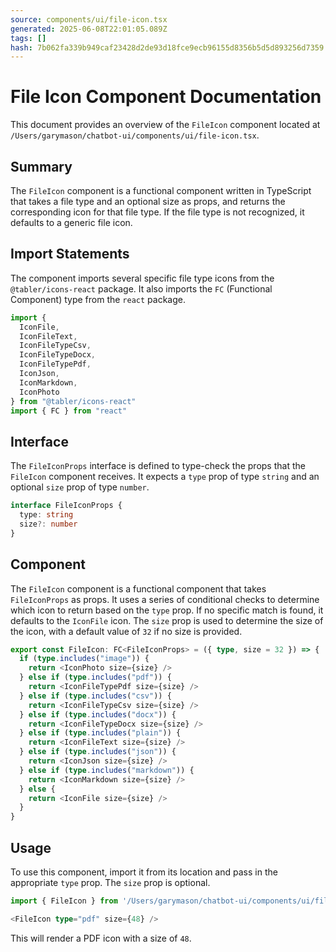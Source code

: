```yaml
---
source: components/ui/file-icon.tsx
generated: 2025-06-08T22:01:05.089Z
tags: []
hash: 7b062fa339b949caf23428d2de93d18fce9ecb96155d8356b5d5d893256d7359
---
```


# File Icon Component Documentation

This document provides an overview of the `FileIcon` component located at `/Users/garymason/chatbot-ui/components/ui/file-icon.tsx`.

## Summary

The `FileIcon` component is a functional component written in TypeScript that takes a file type and an optional size as props, and returns the corresponding icon for that file type. If the file type is not recognized, it defaults to a generic file icon.

## Import Statements

The component imports several specific file type icons from the `@tabler/icons-react` package. It also imports the `FC` (Functional Component) type from the `react` package.

```ts
import {
  IconFile,
  IconFileText,
  IconFileTypeCsv,
  IconFileTypeDocx,
  IconFileTypePdf,
  IconJson,
  IconMarkdown,
  IconPhoto
} from "@tabler/icons-react"
import { FC } from "react"
```

## Interface

The `FileIconProps` interface is defined to type-check the props that the `FileIcon` component receives. It expects a `type` prop of type `string` and an optional `size` prop of type `number`.

```ts
interface FileIconProps {
  type: string
  size?: number
}
```

## Component

The `FileIcon` component is a functional component that takes `FileIconProps` as props. It uses a series of conditional checks to determine which icon to return based on the `type` prop. If no specific match is found, it defaults to the `IconFile` icon. The `size` prop is used to determine the size of the icon, with a default value of `32` if no size is provided.

```ts
export const FileIcon: FC<FileIconProps> = ({ type, size = 32 }) => {
  if (type.includes("image")) {
    return <IconPhoto size={size} />
  } else if (type.includes("pdf")) {
    return <IconFileTypePdf size={size} />
  } else if (type.includes("csv")) {
    return <IconFileTypeCsv size={size} />
  } else if (type.includes("docx")) {
    return <IconFileTypeDocx size={size} />
  } else if (type.includes("plain")) {
    return <IconFileText size={size} />
  } else if (type.includes("json")) {
    return <IconJson size={size} />
  } else if (type.includes("markdown")) {
    return <IconMarkdown size={size} />
  } else {
    return <IconFile size={size} />
  }
}
```

## Usage

To use this component, import it from its location and pass in the appropriate `type` prop. The `size` prop is optional.

```ts
import { FileIcon } from '/Users/garymason/chatbot-ui/components/ui/file-icon.tsx';

<FileIcon type="pdf" size={48} />
```

This will render a PDF icon with a size of `48`.